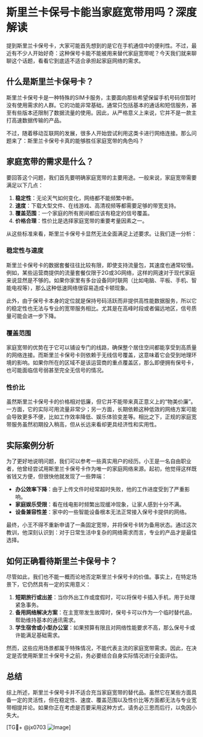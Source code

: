 # 斯里兰卡保号卡能当家庭宽带用吗？深度解读

提到斯里兰卡保号卡，大家可能首先想到的是它在手机通信中的便利性。不过，最近有不少人开始好奇：这种保号卡能不能被用来替代家庭宽带呢？今天我们就来聊聊这个话题，看看它到底适不适合承担起家庭网络的需求。

## 什么是斯里兰卡保号卡？

斯里兰卡保号卡是一种特殊的SIM卡服务，主要面向那些希望保留手机号码但暂时没有使用需求的人群。它的功能非常基础，通常只包括基本的通话和短信服务，甚至有些版本还限制了数据流量的使用。因此，从严格意义上来说，它并不是一款主打高速数据传输的产品。

不过，随着移动互联网的发展，很多人开始尝试利用这类卡进行网络连接。那么问题来了：斯里兰卡保号卡真的能够胜任家庭宽带的角色吗？

## 家庭宽带的需求是什么？

要回答这个问题，我们首先要明确家庭宽带的主要用途。一般来说，家庭宽带需要满足以下几点：

1. **稳定性**：无论天气如何变化，网络都不能频繁中断。
2. **速度**：下载大型文件、在线游戏、高清视频等都需要足够的带宽支持。
3. **覆盖范围**：一个家庭的所有房间都应该有稳定的信号覆盖。
4. **价格合理**：性价比是选择家庭宽带的重要考量因素之一。

从这些标准来看，斯里兰卡保号卡显然无法全面满足上述要求。让我们逐一分析：

### 稳定性与速度

斯里兰卡保号卡的数据套餐往往比较有限，即使支持流量包，其速度也通常较慢。例如，某些运营商提供的流量套餐仅限于2G或3G网络，这样的网速对于现代家庭来说显然是不够的。如果你家里有多台设备同时联网（比如电脑、平板、手机、智能电视等），那么这种低速网络很容易造成卡顿现象。

此外，由于保号卡本身的定位就是保持号码活跃而非提供高性能数据服务，所以它的稳定性也无法与专业的宽带服务相比。尤其是在高峰时段或者偏远地区，信号质量可能会进一步下降。

### 覆盖范围

家庭宽带的优势在于它可以铺设专门的线路，确保整个居住空间都能享受到高质量的网络连接。而斯里兰卡保号卡则依赖于无线信号覆盖，这意味着它会受到地理环境的影响。如果你所在的区域不是该运营商的重点覆盖区，那么即便拥有保号卡，也可能面临信号弱甚至完全无信号的情况。

### 性价比

虽然斯里兰卡保号卡的价格相对低廉，但它并不能带来真正意义上的“物美价廉”。一方面，它的实际可用流量非常少；另一方面，长期依赖这种低效的网络方案可能会导致更多不便，比如工作效率降低、娱乐体验变差等。相比之下，正规的家庭宽带服务虽然初期投入稍高，但从长远来看却更具经济性和实用性。

## 实际案例分析

为了更好地说明问题，我们可以参考一些真实用户的经历。小王是一名自由职业者，他曾经尝试用斯里兰卡保号卡作为唯一的家庭网络来源。起初，他觉得这样既省钱又方便，但很快他就发现了一些弊端：

- **办公效率下降**：由于上传文件时经常超时失败，他的工作进度受到了严重影响。
- **家庭娱乐受限**：看在线电影时频繁出现缓冲现象，让家人感到十分不满。
- **设备兼容性差**：家中的一些智能设备根本无法正常接入保号卡提供的网络。

最终，小王不得不重新申请了一条固定宽带，并将保号卡转为备用状态。通过这次教训，他深刻认识到：对于日常生活中复杂的网络需求而言，专业的产品才是最佳选择。

## 如何正确看待斯里兰卡保号卡？

尽管如此，我们也不能一概而论地否定斯里兰卡保号卡的价值。事实上，在特定场景下，它仍然具有一定的实用意义：

1. **短期旅行或出差**：当你外出工作或度假时，可以将保号卡插入手机，用于处理紧急事务。
2. **备用网络解决方案**：在主宽带发生故障时，保号卡可以作为一个临时替代品，帮助维持基本的通讯需求。
3. **学生宿舍或小型办公室**：如果预算有限且对网络性能要求不高，那么保号卡或许能满足基础需求。

然而，这些应用场景都属于特殊情况，不能代表主流的家庭宽带需求。因此，在决定是否使用斯里兰卡保号卡之前，务必要结合自身实际情况进行全面评估。

## 总结

综上所述，斯里兰卡保号卡并不适合充当家庭宽带的替代品。虽然它在某些方面具备一定的灵活性，但在稳定性、速度、覆盖范围以及性价比等方面都无法与专业宽带相提并论。如果你正在考虑是否要采用这种方式，请务必三思而后行，以免因小失大。

[TG💪+ @jx0703 ![Image](https://github.com/user-attachments/assets/dbca1d08-cadb-493c-b0ec-ad6f7a83f270)]